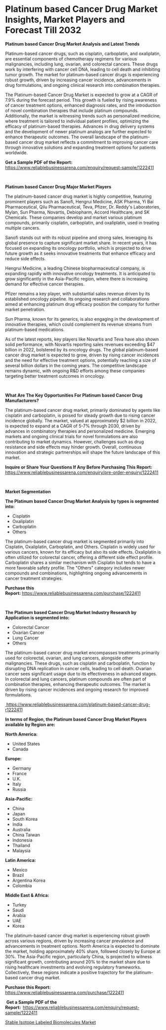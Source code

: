 <p><h1>Platinum based Cancer Drug Market Insights, Market Players and Forecast Till 2032</h1></p><p><strong>Platinum based Cancer Drug Market Analysis and Latest Trends</strong></p>
<p><p>Platinum-based cancer drugs, such as cisplatin, carboplatin, and oxaliplatin, are essential components of chemotherapy regimens for various malignancies, including lung, ovarian, and colorectal cancers. These drugs work by interfering with cancer cell DNA, leading to cell death and inhibiting tumor growth. The market for platinum-based cancer drugs is experiencing robust growth, driven by increasing cancer incidence, advancements in drug formulations, and ongoing clinical research into combination therapies.</p><p>The Platinum-based Cancer Drug Market is expected to grow at a CAGR of 7.9% during the forecast period. This growth is fueled by rising awareness of cancer treatment options, enhanced diagnosis rates, and the introduction of novel combination therapies that include platinum compounds. Additionally, the market is witnessing trends such as personalized medicine, where treatment is tailored to individual patient profiles, optimizing the efficacy of platinum-based therapies. Advances in drug delivery systems and the development of newer platinum analogs are further expected to enhance therapeutic outcomes. The overall landscape of the platinum-based cancer drug market reflects a commitment to improving cancer care through innovative solutions and expanding treatment options for patients worldwide.</p></p>
<p><strong>Get a Sample PDF of the Report:&nbsp;</strong> <a href="https://www.reliablebusinessarena.com/enquiry/request-sample/1222411?utm_campaign=2175&utm_medium=2&utm_source=Github&utm_content=ia&utm_term=09032025&utm_id=platinum-based-cancer-drug">https://www.reliablebusinessarena.com/enquiry/request-sample/1222411</a></p>
<p>&nbsp;</p>
<p><strong>Platinum based Cancer Drug Major Market Players</strong></p>
<p><p>The platinum-based cancer drug market is highly competitive, featuring prominent players such as Sanofi, Hengrui Medicine, ASK Pharma, Yi Bai Pharmaceutical, Qilu Pharmaceutical, Teva, Pfizer, Dr. Reddy's Laboratories, Mylan, Sun Pharma, Novartis, Debiopharm, Accord Healthcare, and SK Chemicals. These companies develop and market various platinum compounds, primarily cisplatin, carboplatin, and oxaliplatin, used in treating multiple cancers.</p><p>Sanofi stands out with its robust pipeline and strong sales, leveraging its global presence to capture significant market share. In recent years, it has focused on expanding its oncology portfolio, which is projected to drive future growth as it seeks innovative treatments that enhance efficacy and reduce side effects.</p><p>Hengrui Medicine, a leading Chinese biopharmaceutical company, is expanding rapidly with innovative oncology treatments. It is anticipated to grow significantly in the Asia-Pacific region, where there is increasing demand for effective cancer therapies.</p><p>Pfizer remains a key player, with substantial sales revenue driven by its established oncology pipeline. Its ongoing research and collaborations aimed at enhancing platinum drug efficacy position the company for further market penetration.</p><p>Sun Pharma, known for its generics, is also engaging in the development of innovative therapies, which could complement its revenue streams from platinum-based medications.</p><p>As of the latest reports, key players like Novartis and Teva have also shown solid performance, with Novartis reporting sales revenues exceeding $47 billion in 2022, bolstered by its oncology drugs. The global platinum-based cancer drug market is expected to grow, driven by rising cancer incidences and the need for effective treatment options, potentially reaching a size of several billion dollars in the coming years. The competitive landscape remains dynamic, with ongoing R&D efforts among these companies targeting better treatment outcomes in oncology.</p></p>
<p>&nbsp;</p>
<p><strong>What Are The Key Opportunities For Platinum based Cancer Drug Manufacturers?</strong></p>
<p><p>The platinum-based cancer drug market, primarily dominated by agents like cisplatin and carboplatin, is poised for steady growth due to rising cancer incidence globally. The market, valued at approximately $2 billion in 2022, is expected to expand at a CAGR of 5-7% through 2030, driven by advances in combinatory therapies and personalized medicine. Emerging markets and ongoing clinical trials for novel formulations are also contributing to market dynamics. However, challenges such as drug resistance and side effects may hinder growth. Overall, continuous innovation and strategic partnerships will shape the future landscape of this market.</p></p>
<p><strong>Inquire or Share Your Questions If Any Before Purchasing This Report:</strong> <a href="https://www.reliablebusinessarena.com/enquiry/pre-order-enquiry/1222411?utm_campaign=2175&utm_medium=2&utm_source=Github&utm_content=ia&utm_term=09032025&utm_id=platinum-based-cancer-drug">https://www.reliablebusinessarena.com/enquiry/pre-order-enquiry/1222411</a></p>
<p>&nbsp;</p>
<p><strong>Market Segmentation</strong></p>
<p><strong>The Platinum based Cancer Drug Market Analysis by types is segmented into:</strong></p>
<p><ul><li>Cisplatin</li><li>Oxaliplatin</li><li>Carboplatin</li><li>Others</li></ul></p>
<p><p>The platinum-based cancer drug market is segmented primarily into Cisplatin, Oxaliplatin, Carboplatin, and Others. Cisplatin is widely used for various cancers, known for its efficacy but also its side effects. Oxaliplatin is often utilized for colorectal cancer, offering a different side effect profile. Carboplatin shares a similar mechanism with Cisplatin but tends to have a more favorable safety profile. The "Others" category includes newer compounds and combinations, highlighting ongoing advancements in cancer treatment strategies.</p></p>
<p><strong>Purchase this Report:&nbsp;</strong><a href="https://www.reliablebusinessarena.com/purchase/1222411?utm_campaign=2175&utm_medium=2&utm_source=Github&utm_content=ia&utm_term=09032025&utm_id=platinum-based-cancer-drug">https://www.reliablebusinessarena.com/purchase/1222411</a></p>
<p>&nbsp;</p>
<p><strong>The Platinum based Cancer Drug Market Industry Research by Application is segmented into:</strong></p>
<p><ul><li>Colorectal Cancer</li><li>Ovarian Cancer</li><li>Lung Cancer</li><li>Others</li></ul></p>
<p><p>The platinum-based cancer drug market encompasses treatments primarily used for colorectal, ovarian, and lung cancers, alongside other malignancies. These drugs, such as cisplatin and carboplatin, function by disrupting DNA replication in cancer cells, leading to cell death. Ovarian cancer sees significant usage due to its effectiveness in advanced stages. In colorectal and lung cancers, platinum compounds are often part of combination therapies, enhancing therapeutic outcomes. The market is driven by rising cancer incidences and ongoing research for improved formulations.</p></p>
<p><a href="https://www.reliablebusinessarena.com/platinum-based-cancer-drug-r1222411?utm_campaign=2175&utm_medium=2&utm_source=Github&utm_content=ia&utm_term=09032025&utm_id=platinum-based-cancer-drug">&nbsp;https://www.reliablebusinessarena.com/platinum-based-cancer-drug-r1222411</a></p>
<p><strong>In terms of Region, the Platinum based Cancer Drug Market Players available by Region are:</strong></p>
<p>
    <p> <strong> North America: </strong>
        <ul>
            <li>United States</li>
            <li>Canada</li>
        </ul>
        </p> 
    <p> <strong> Europe: </strong>
        <ul>
            <li>Germany</li>
            <li>France</li>
            <li>U.K.</li>
            <li>Italy</li>
            <li>Russia</li>
        </ul>
        </p> 
    <p> <strong> Asia-Pacific: </strong>
        <ul>
            <li>China</li>
            <li>Japan</li>
            <li>South Korea</li>
            <li>India</li>
            <li>Australia</li>
            <li>China Taiwan</li>
            <li>Indonesia</li>
            <li>Thailand</li>
            <li>Malaysia</li>
        </ul>
        </p> 
    <p> <strong> Latin America: </strong>
        <ul>
            <li>Mexico</li>
            <li>Brazil</li>
            <li>Argentina Korea</li>
            <li>Colombia</li>
        </ul>
        </p> 
    <p> <strong> Middle East & Africa: </strong>
        <ul>
            <li>Turkey</li>
            <li>Saudi</li>
            <li>Arabia</li>
            <li>UAE</li>
            <li>Korea</li>
        </ul>
    </p>
    </p>
<p><p>The platinum-based cancer drug market is experiencing robust growth across various regions, driven by increasing cancer prevalence and advancements in treatment options. North America is expected to dominate the market, holding approximately 40% share, followed closely by Europe at 30%. The Asia-Pacific region, particularly China, is projected to witness significant growth, contributing around 20% to the market share due to rising healthcare investments and evolving regulatory frameworks. Collectively, these regions indicate a positive trajectory for the platinum-based cancer drug market.</p></p>
<p><strong>Purchase this Report: </strong><a href="https://www.reliablebusinessarena.com/purchase/1222411?utm_campaign=2175&utm_medium=2&utm_source=Github&utm_content=ia&utm_term=09032025&utm_id=platinum-based-cancer-drug">https://www.reliablebusinessarena.com/purchase/1222411</a></p>
<p>&nbsp;<strong>Get a Sample PDF of the Report:&nbsp;&nbsp;</strong><a href="https://www.reliablebusinessarena.com/enquiry/request-sample/1222411?utm_campaign=2175&utm_medium=2&utm_source=Github&utm_content=ia&utm_term=09032025&utm_id=platinum-based-cancer-drug">https://www.reliablebusinessarena.com/enquiry/request-sample/1222411</a></p>
<p><strong></strong></p>
<p><p><a href="https://github.com/JosephineMcguire65/Market-Research-Report-List-1/blob/main/stable-isotope-labeled-biomolecules-market.md?utm_campaign=2175&utm_medium=2&utm_source=Github&utm_content=ia&utm_term=09032025&utm_id=platinum-based-cancer-drug">Stable Isotope Labeled Biomolecules Market</a></p></p>